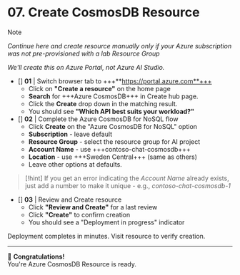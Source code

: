 # 07. Create CosmosDB Resource

> [!NOTE]
_Continue here and create resource manually only if your Azure subscription was not pre-provisioned with a lab Resource Group_

_We'll create this on Azure Portal, not Azure AI Studio._

* []  **01** | Switch browser tab to +++**https://portal.azure.com**+++ 
    - Click on **"Create a resource"** on the home page
    - **Search** for +++Azure CosmosDB+++ in Create hub page.
    - Click the **Create** drop down in the matching result.
    - You should see **"Which API best suits your workload?"**
* []  **02** | Complete the Azure CosmosDB for NoSQL flow
    - Click **Create** on the "Azure CosmosDB for NoSQL" option
    - **Subscription** - leave default
    - **Resource Group** - select the resource group for AI project
    - **Account Name** - use +++contoso-chat-cosmosdb+++
    - **Location** - use +++Sweden Central+++ (same as others)
    - Leave other options at defaults.

> [!hint] If you get an error indicating the _Account Name_ already exists, just add a number to make it unique - e.g., _contoso-chat-cosmosdb-1_
    
* [] **03** | Review and Create resource
    - Click **"Review and Create"** for a last review
    - Click **"Create"** to confirm creation
    - You should see a "Deployment in progress" indicator

Deployment completes in minutes. Visit resource to verify creation.

---

🥳 **Congratulations!** <br/> You're Azure CosmosDB Resource is ready.
